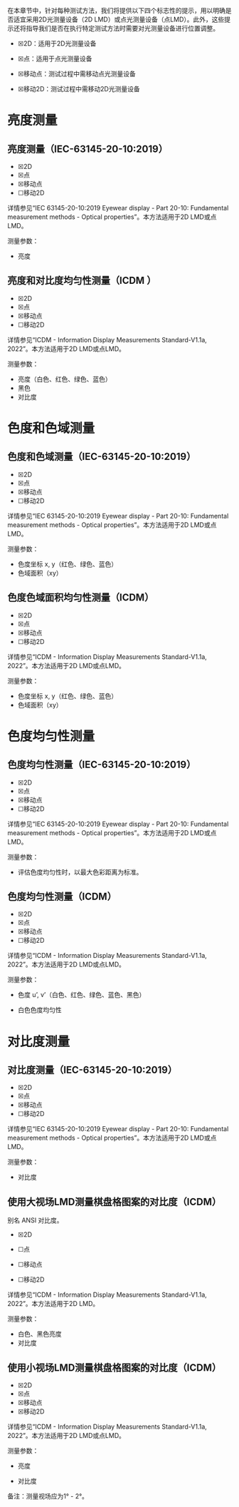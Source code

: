 在本章节中，针对每种测试方法，我们将提供以下四个标志性的提示，用以明确是否适宜采用2D光测量设备（2D LMD）或点光测量设备（点LMD）。此外，这些提示还将指导我们是否在执行特定测试方法时需要对光测量设备进行位置调整。

- ☒2D：适用于2D光测量设备

- ☒点：适用于点光测量设备

- ☒移动点：测试过程中需移动点光测量设备

- ☒移动2D：测试过程中需移动2D光测量设备



# 亮度测量

## 亮度测量（IEC-63145-20-10:2019）

- ☒2D 
- ☒点
- ☒移动点
- ☐移动2D

详情参见“IEC 63145-20-10:2019 Eyewear display - Part 20-10: Fundamental measurement methods - Optical properties”。本方法适用于2D LMD或点LMD。

测量参数：

- 亮度



## 亮度和对比度均匀性测量（ICDM ）

- ☒2D 
- ☒点
- ☒移动点
- ☐移动2D

详情参见“ICDM - Information Display Measurements Standard-V1.1a, 2022”。本方法适用于2D LMD或点LMD。

测量参数：

- 亮度（白色、红色、绿色、蓝色）
- 黑色
- 对比度



# 色度和色域测量

## 色度和色域测量（IEC-63145-20-10:2019）

- ☒2D 
- ☒点
- ☒移动点
- ☐移动2D

详情参见“IEC 63145-20-10:2019 Eyewear display - Part 20-10: Fundamental measurement methods - Optical properties”。本方法适用于2D LMD或点LMD。

测量参数：

- 色度坐标 x, y（红色、绿色、蓝色）
- 色域面积（xy）



## 色度色域面积均匀性测量（ICDM）

- ☒2D 
- ☒点
- ☒移动点
- ☐移动2D

详情参见“ICDM - Information Display Measurements Standard-V1.1a, 2022”。本方法适用于2D LMD或点LMD。

测量参数：

- 色度坐标 x, y（红色、绿色、蓝色）
- 色域面积（xy）



# 色度均匀性测量

## 色度均匀性测量（IEC-63145-20-10:2019）

- ☒2D 
- ☒点
- ☒移动点
- ☐移动2D

详情参见“IEC 63145-20-10:2019 Eyewear display - Part 20-10: Fundamental measurement methods - Optical properties”。本方法适用于2D LMD或点LMD。

测量参数：

- 评估色度均匀性时，以最大色彩距离为标准。



## 色度均匀性测量（ICDM）

- ☒2D 
- ☒点
- ☒移动点
- ☐移动2D

详情参见“ICDM - Information Display Measurements Standard-V1.1a, 2022”。本方法适用于2D LMD或点LMD。

测量参数：

- 色度 u’, v’（白色、红色、绿色、蓝色、黑色）

- 白色色度均匀性




# **对比度测量**

## 对比度测量（IEC-63145-20-10:2019）

- ☒2D 
- ☒点
- ☒移动点
- ☐移动2D

详情参见“IEC 63145-20-10:2019 Eyewear display - Part 20-10: Fundamental measurement methods - Optical properties”。本方法适用于2D LMD或点LMD。

测量参数：

- 对比度


## 使用大视场LMD测量棋盘格图案的对比度（ICDM）

别名 ANSI 对比度。

- ☒2D 
- ☐点 

- ☐移动点 

- ☐移动2D


详情参见“ICDM - Information Display Measurements Standard-V1.1a, 2022”。本方法适用于2D LMD。

测量参数：

- 白色、黑色亮度
- 对比度

## 使用小视场LMD测量棋盘格图案的对比度（ICDM）

- ☒2D 
- ☒点
- ☒移动点
- ☒移动2D

详情参见“ICDM - Information Display Measurements Standard-V1.1a, 2022”。本方法适用于2D LMD或点LMD。

测量参数：

- 亮度

- 对比度


备注：测量视场应为1° - 2°。
